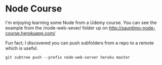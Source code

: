 # Node Course

I'm enjoying learning some Node from a Udemy course. You can see the example from the /node-web-sever/ folder up on http://sauntimo-node-course.herokuapp.com/

Fun fact; I discovered you can push subfolders from a repo to a remote which is useful.

`git subtree push --prefix node-web-server heroku master`
